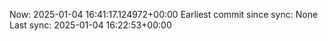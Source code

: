 Now: 2025-01-04 16:41:17.124972+00:00 Earliest commit since sync: None Last sync: 2025-01-04 16:22:53+00:00

